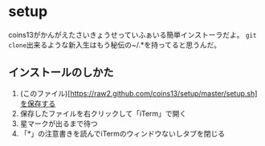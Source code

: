 setup
=====
coins13がかんがえたさいきょうせっていふぁいる簡単インストーラだよ。
`git clone`出来るような新入生はもう秘伝の~/.*を持ってると思うんだ。

インストールのしかた
--------------------
  1. (このファイル)[https://raw2.github.com/coins13/setup/master/setup.sh]を保存する
  2. 保存したファイルを右クリックして「iTerm」で開く
  3. 星マークが出るまで待つ
  4. 「*」の注意書きを読んでiTermのウィンドウないしタブを閉じる

